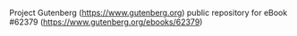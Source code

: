 Project Gutenberg (https://www.gutenberg.org) public repository for
eBook #62379 (https://www.gutenberg.org/ebooks/62379)

